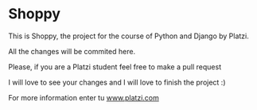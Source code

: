 # Shoppy

This is Shoppy, the project for the course of Python and Django by Platzi.

All the changes will be commited here.

Please, if you are a Platzi student feel free to make a pull request

I will love to see your changes and I will love to finish the project :)

For more information enter tu www.platzi.com
